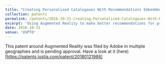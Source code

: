 ```yaml
---
title: "Creating Personalised Catalogoues With Recommendations Embedded In Augmented Viewpoint To Retarget Consumers"
collection: patents
permalink: /patents/2016-10-31-Creating-Personalised-Catalogoues-With-Recommendations-Embedded-In-Augmented-Viewpoint-To-Retarget-Consumers
excerpt: 'Using Augmented Reality to make better recommendations for products'
date: 2016-10-31
venue: 'USPTO'
---
```


This patent around Augmented Reality was filed by Adobe in multiple geographies and is pending approval. Have a look at it (here)[https://patents.justia.com/patent/20180121988]
